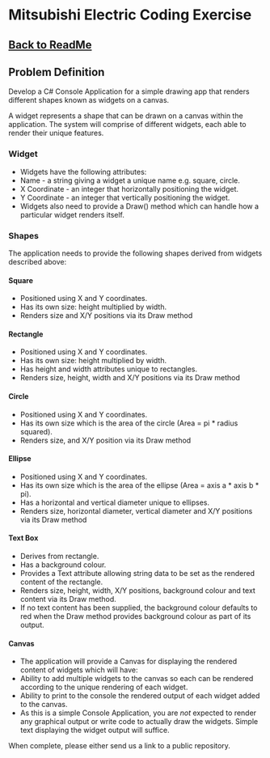 # Mitsubishi Electric Coding Exercise

## [Back to ReadMe](ReadMe.md)

## Problem Definition

Develop a C# Console Application for a simple drawing app that renders different shapes known as widgets on a canvas.  

A widget represents a shape that can be drawn on a canvas within the application. The system will comprise of different widgets, each able to render their unique features.

### Widget
* Widgets have the following attributes:  
* Name - a string giving a widget a unique name e.g. square, circle.  
* X Coordinate - an integer that horizontally positioning the widget.  
* Y Coordinate - an integer that vertically positioning the widget.  
* Widgets also need to provide a Draw() method which can handle how a particular widget renders itself.   

### Shapes
The application needs to provide the following shapes derived from widgets described above:  

#### Square  
* Positioned using X and Y coordinates.  
* Has its own size: height multiplied by width.  
* Renders size and X/Y positions via its Draw method  

#### Rectangle   
* Positioned using X and Y coordinates.  
* Has its own size: height multiplied by width.  
* Has height and width attributes unique to rectangles.  
* Renders size, height, width and X/Y positions via its Draw method   

#### Circle  
* Positioned using X and Y coordinates.  
* Has its own size which is the area of the circle (Area = pi * radius squared).  
* Renders size, and X/Y position via its Draw method  

#### Ellipse  
* Positioned using X and Y coordinates.  
* Has its own size which is the area of the ellipse (Area = axis a * axis b * pi).  
* Has a horizontal and vertical diameter unique to ellipses.  
* Renders size, horizontal diameter, vertical diameter and X/Y positions via its Draw method   

#### Text Box  
* Derives from rectangle.  
* Has a background colour.  
* Provides a Text attribute allowing string data to be set as the rendered content of the rectangle.  
* Renders size, height, width, X/Y positions, background colour and text content via its Draw method.  
* If no text content has been supplied, the background colour defaults to red when the Draw method provides background colour as part of its output.

#### Canvas  
* The application will provide a Canvas for displaying the rendered content of widgets which will have:  
* Ability to add multiple widgets to the canvas so each can be rendered according to the unique rendering of each widget.  
* Ability to print to the console the rendered output of each widget added to the canvas.  
* As this is a simple Console Application, you are *not* expected to render any graphical output or write code to actually draw the widgets. Simple text displaying the widget output will suffice.  

When complete, please either send us a link to a public repository.
